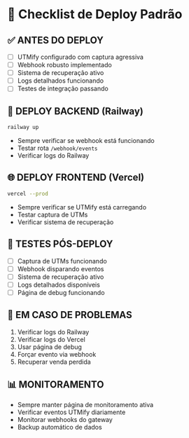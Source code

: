 # 🚀 Checklist de Deploy Padrão

## ✅ ANTES DO DEPLOY
- [ ] UTMify configurado com captura agressiva
- [ ] Webhook robusto implementado
- [ ] Sistema de recuperação ativo
- [ ] Logs detalhados funcionando
- [ ] Testes de integração passando

## 🔧 DEPLOY BACKEND (Railway)
```bash
railway up
```
- Sempre verificar se webhook está funcionando
- Testar rota `/webhook/events`
- Verificar logs do Railway

## 🌐 DEPLOY FRONTEND (Vercel)
```bash
vercel --prod
```
- Sempre verificar se UTMify está carregando
- Testar captura de UTMs
- Verificar sistema de recuperação

## 🧪 TESTES PÓS-DEPLOY
- [ ] Captura de UTMs funcionando
- [ ] Webhook disparando eventos
- [ ] Sistema de recuperação ativo
- [ ] Logs detalhados disponíveis
- [ ] Página de debug funcionando

## 🚨 EM CASO DE PROBLEMAS
1. Verificar logs do Railway
2. Verificar logs do Vercel
3. Usar página de debug
4. Forçar evento via webhook
5. Recuperar venda perdida

## 📊 MONITORAMENTO
- Sempre manter página de monitoramento ativa
- Verificar eventos UTMify diariamente
- Monitorar webhooks do gateway
- Backup automático de dados